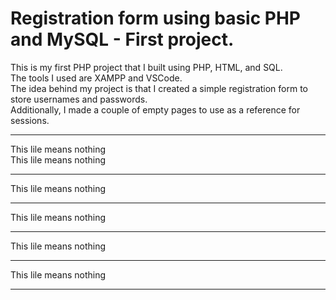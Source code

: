 # Registration form using basic PHP and MySQL - First project.
This is my first PHP project that I built using PHP, HTML, and SQL. <br>
The tools I used are XAMPP and VSCode. <br>
The idea behind my project is that I created a simple registration form to store usernames and passwords.<br>
Additionally, I made a couple of empty pages to use as a reference for sessions.<br>
<hr>
This lile means nothing<br>
This lile means nothing<br>
<hr>
This lile means nothing<br>
<hr>
This lile means nothing<br>
<hr>
This lile means nothing<br>
<hr>
This lile means nothing<br>
<hr>